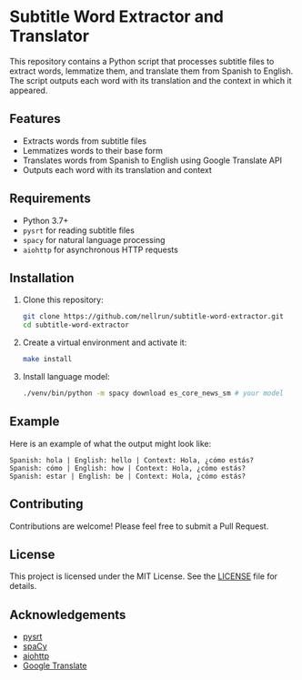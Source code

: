 # Subtitle Word Extractor and Translator

This repository contains a Python script that processes subtitle files to extract words, lemmatize them, and translate them from Spanish to English. The script outputs each word with its translation and the context in which it appeared.

## Features

- Extracts words from subtitle files
- Lemmatizes words to their base form
- Translates words from Spanish to English using Google Translate API
- Outputs each word with its translation and context

## Requirements

- Python 3.7+
- `pysrt` for reading subtitle files
- `spacy` for natural language processing
- `aiohttp` for asynchronous HTTP requests

## Installation

1. Clone this repository:
    ```sh
    git clone https://github.com/nellrun/subtitle-word-extractor.git
    cd subtitle-word-extractor
    ```

2. Create a virtual environment and activate it:
    ```sh
    make install
    ```

3. Install language model:
    ```sh
    ./venv/bin/python -m spacy download es_core_news_sm # your model
    ```

## Example

Here is an example of what the output might look like:
```
Spanish: hola | English: hello | Context: Hola, ¿cómo estás?
Spanish: cómo | English: how | Context: Hola, ¿cómo estás?
Spanish: estar | English: be | Context: Hola, ¿cómo estás?
```

## Contributing

Contributions are welcome! Please feel free to submit a Pull Request.

## License

This project is licensed under the MIT License. See the [LICENSE](LICENSE) file for details.

## Acknowledgements

- [pysrt](https://github.com/byroot/pysrt)
- [spaCy](https://spacy.io/)
- [aiohttp](https://aiohttp.readthedocs.io/)
- [Google Translate](https://cloud.google.com/translate)
